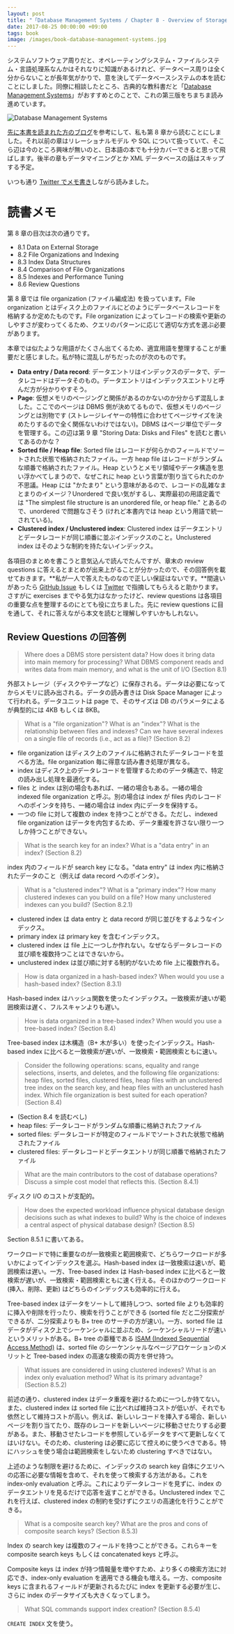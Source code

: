 ```yaml
---
layout: post
title: "「Database Management Systems / Chapter 8 - Overview of Storage and Indexing」読了"
date: 2017-08-25 00:00:00 +09:00
tags: book
image: /images/book-database-management-systems.jpg
---
```


システムソフトウェア周りだと、オペレーティングシステム・ファイルシステム・言語処理系なんかはそれなりに知識があるけれど、データベース周りは全く分からないことが長年気がかりで、意を決してデータベースシステムの本を読むことにしました。同僚に相談したところ、古典的な教科書だと「[Database Management Systems](http://amzn.to/2w85FJY)」がおすすめとのことで、これの第三版をちまちま読み進めています。

![Database Management Systems](/images/book-database-management-systems.jpg)

[先に本書を読まれた方のブログ](http://d.hatena.ne.jp/nowokay/20120323)を参考にして、私も第 8 章から読むことにしました。それ以前の章はリレーショナルモデル や SQL について扱っていて、そこら辺は今のところ興味が無いのと、日本語の本でも十分カバーできると思って飛ばします。後半の章もデータマイニングとか XML データベースの話はスキップする予定。

いつも通り [Twitter でメモ書き](https://twitter.com/nhiroki_/status/884547606562713600)しながら読みました。

# 読書メモ

第 8 章の目次は次の通りです。

- 8.1 Data on External Storage
- 8.2 File Organizations and Indexing
- 8.3 Index Data Structures
- 8.4 Comparison of File Organizations
- 8.5 Indexes and Performance Tuning
- 8.6 Review Questions

第 8 章では file organization (ファイル編成法) を扱っています。File organization とはディスク上のファイルにどのようにデータベースレコードを格納するか定めたものです。File organization によってレコードの検索や更新のしやすさが変わってくるため、クエリのパターンに応じて適切な方式を選ぶ必要があります。

本章では似たような用語がたくさん出てくるため、適宜用語を整理することが重要だと感じました。私が特に混乱しがちだったのが次のものです。

- **Data entry / Data record**: データエントリはインデックスのデータで、データレコードはデータそのもの。データエントリはインデックスエントリと呼んだ方が分かりやすそう。
- **Page**: 仮想メモリのページングと関係があるのかないのか分からず混乱しました。ここでのページは DBMS 側が決めてるもので、仮想メモリのページングとは別物です (ストレージレイヤーの特性に合わせてページサイズを決めたりするので全く関係ないわけではない)。DBMS はページ単位でデータを管理する。この辺は第 9 章 "Storing Data: Disks and Files" を読むと書いてあるのかな？
- **Sorted file / Heap file**: Sorted file はレコードが何らかのフィールドでソートされた状態で格納されたファイル。一方 heap file はレコードがランダムな順番で格納されたファイル。Heap というとメモリ領域やデータ構造を思い浮かべてしまうので、なぜこれに heap という言葉が割り当てられたのか不思議。Heap には "かたまり" という意味があるので、レコードの乱雑なまとまりのイメージ？Unordered で良い気がするし、実際最初の用語定義では "The simplest file structure is an unordered file, or heap file." とあるので、unordered で問題なさそう (けれど本書内では heap という用語で統一されている)。
- **Clustered index / Unclustered index**: Clustered index はデータエントリとデータレコードが同じ順番に並ぶインデックスのこと。Unclustered index はそのような制約を持たないインデックス。

各項目のまとめを書こうと意気込んで読んでたんですが、章末の review questions に答えるとまとめが出来上がることが分かったので、その回答例を載せておきます。**私が一人で答えたものなので正しい保証はないです。**間違いがあったら [GitHub Issue](https://github.com/nhiroki/nhiroki.github.io/issues) もしくは [Twitter](https://twitter.com/nhiroki_) で指摘してもらえると助かります。さすがに exercises までやる気力はなかったけど、review questions は各項目の重要な点を整理するのにとても役に立ちました。先に review questions に目を通して、それに答えながら本文を読むと理解しやすいかもしれない。

## Review Questions の回答例

> Where does a DBMS store persistent data? How does it bring data into main memory for processing? What DBMS component reads and writes data from main memory, and what is the unit of I/O (Section 8.1)

外部ストレージ（ディスクやテープなど）に保存される。データは必要になってからメモリに読み出される。データの読み書きは Disk Space Manager によって行われる。データユニットは page で、そのサイズは DB のパラメータによるが典型的には 4KB もしくは 8KB。

> What is a "file organization"? What is an "index"? What is the relationship between files and indexes? Can we have several indexes on a single file of records (i.e., act as a file)? (Section 8.2)

- file organization はディスク上のファイルに格納されたデータレコードを並べる方法。file organization 毎に得意な読み書き処理が異なる。
- index はディスク上のデータレコードを管理するためのデータ構造で、特定の読み出し処理を最適化する。
- files と index は別の場合もあれば、一緒の場合もある。一緒の場合 indexed file organization と呼ぶ。別の場合は index が files 内のレコードへのポインタを持ち、一緒の場合は index 内にデータを保持する。
- 一つの file に対して複数の index を持つことができる。ただし、indexed file organization はデータを内包するため、データ重複を許さない限り一つしか持つことができない。

> What is the search key for an index? What is a "data entry" in an index? (Section 8.2)

index 内のフィールドが search key になる。"data entry" は index 内に格納されたデータのこと（例えば data record へのポインタ）。

> What is a "clustered index"? What is a "primary index"? How many clustered indexes can you build on a file? How many unclustered indexes can you build? (Section 8.2.1)

- clustered index は data entry と data record が同じ並びをするようなインデックス。
- primary index は primary key を含むインデックス。
- clustered index は file 上に一つしか作れない。なぜならデータレコードの並び順を複数持つことはできないから。
- unclustered index は並び順に対する制約がないため file 上に複数作れる。

> How is data organized in a hash-based index? When would you use a hash-based index? (Section 8.3.1)

Hash-based index はハッシュ関数を使ったインデックス。一致検索が速いが範囲検索は遅く、フルスキャンよりも遅い。

> How is data organized in a tree-based index? When would you use a tree-based index? (Section 8.4)

Tree-based index は木構造（B+ 木が多い）を使ったインデックス。Hash-based index に比べると一致検索が遅いが、一致検索・範囲検索ともに速い。

> Consider the following operations: scans, equality and range selections, inserts, and deletes, and the following file organizations: heap files, sorted files, clustered files, heap files with an unclustered tree index on the search key, and heap files with an unclustered hash index. Which file organization is best suited for each operation? (Section 8.4)

- (Section 8.4 を読むべし)
- heap files: データレコードがランダムな順番に格納されたファイル
- sorted files: データレコードが特定のフィールドでソートされた状態で格納されたファイル
- clustered files: データレコードとデータエントリが同じ順番で格納されたファイル

> What are the main contributors to the cost of database operations? Discuss a simple cost model that reflects this. (Section 8.4.1)

ディスク I/O のコストが支配的。

> How does the expected workload influence physical database design decisions such as what indexes to build? Why is the choice of indexes a central aspect of physical database design? (Section 8.5)

Section 8.5.1 に書いてある。

ワークロードで特に重要なのが一致検索と範囲検索で、どちらワークロードが多いかによってインデックスを選ぶ。Hash-based index は一致検索は速いが、範囲検索は遅い。一方、Tree-based index は Hash-based index に比べると一致検索が遅いが、一致検索・範囲検索ともに速く行える。そのほかのワークロード (挿入、削除、更新) はどちらのインデックスも効率的に行える。

Tree-based index はデータをソートして維持しつつ、sorted file よりも効率的に挿入や削除を行ったり、検索を行うことができる (sorted file だと二分探索ができるが、二分探索よりも B+ tree のサーチの方が速い)。一方、sorted file はデータがディスク上でシーケンシャルに並ぶため、シーケンシャルリードが速いというメリットがある。B+ tree の亜種である [ISAM (Indexed Sequential Access Method)](https://en.wikipedia.org/wiki/ISAM) は、sorted file のシーケンシャルなページアロケーションのメリットと Tree-based index の高速な検索の両方を併せ持つ。

> What issues are considered in using clustered indexes? What is an index only evaluation method? What is its primary advantage? (Section 8.5.2)

前述の通り、clustered index はデータ重複を避けるために一つしか持てない。また、clustered index は sorted file に比べれば維持コストが低いが、それでも依然として維持コストが高い。例えば、新しいレコードを挿入する場合、新しいページを割り当てたり、既存のレコードを新しいページに移動させたりする必要がある。また、移動させたレコードを参照しているデータをすべて更新しなくてはいけない。そのため、clustering は必要に応じて控えめに使うべきである。特にハッシュを使う場合は範囲検索をしないため clustering すべきではない。

上述のような制限を避けるために、インデックスの search key 自体にクエリへの応答に必要な情報を含めて、それを使って検索する方法がある。これを index-only evaluation と呼ぶ。これによりデータレコードを見ずに、index のデータエントリを見るだけで応答を返すことができる。Unclustered index でこれを行えば、clustered index の制約を受けずにクエリの高速化を行うことができる。

> What is a composite search key? What are the pros and cons of composite search keys? (Section 8.5.3)

Index の search key は複数のフィールドを持つことができる。これらキーを composite search keys もしくは concatenated keys と呼ぶ。

Composite keys は index が持つ情報量を増やすため、より多くの検索方法に対応でき、index-only evaluation を適用できる機会も増える。一方、composite keys に含まれるフィールドが更新されるたびに index を更新する必要が生じ、さらに index のデータサイズも大きくなってしまう。

> What SQL commands support index creation? (Section 8.5.4)

```CREATE INDEX``` 文を使う。
